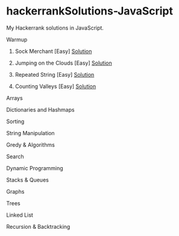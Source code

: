 # hackerrankSolutions-JavaScript
My Hackerrank solutions in JavaScript. 

Warmup

1. Sock Merchant [Easy]                                                              [Solution](https://github.com/marlona/hackerrankSolutions-JavaScript/blob/master/Warmup/sockmerchant.js)

2. Jumping on the Clouds [Easy]                                                              [Solution](https://github.com/marlona/hackerrankSolutions-JavaScript/blob/master/Warmup/clouds.js)

3. Repeated String [Easy]                                                              [Solution](https://github.com/marlona/hackerrankSolutions-JavaScript/blob/master/Warmup/repeatedString.js)

4. Counting Valleys [Easy]                                                              [Solution](https://github.com/marlona/hackerrankSolutions-JavaScript/blob/master/Warmup/countingValleys.js)



Arrays


Dictionaries and Hashmaps


Sorting


String Manipulation


Gredy & Algorithms


Search


Dynamic Programming


Stacks & Queues


Graphs


Trees


Linked List


Recursion & Backtracking